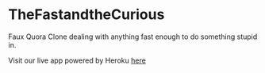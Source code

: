 # TheFastandtheCurious
Faux Quora Clone dealing with anything fast enough to do something stupid in.

Visit our live app powered by Heroku [here](https://thefastandthecurious.herokuapp.com/users/login "Named link title")
